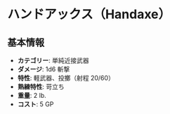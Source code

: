 # ハンドアックス（Handaxe）

## 基本情報
- **カテゴリー**: 単純近接武器
- **ダメージ**: 1d6 斬撃
- **特性**: 軽武器、投擲（射程 20/60）
- **熟練特性**: 苛立ち
- **重量**: 2 lb.
- **コスト**: 5 GP
